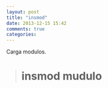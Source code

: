 ```yaml
---
layout: post
title: "insmod"
date: 2013-12-15 15:42
comments: true
categories: 
---
```

Carga modulos.

># insmod mudulo

